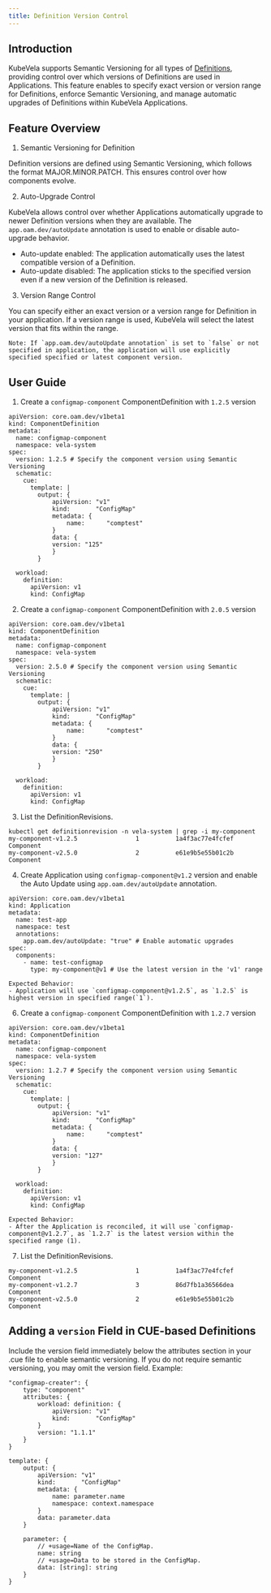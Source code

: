 ```yaml
---
title: Definition Version Control
---
```


## Introduction
KubeVela supports Semantic Versioning for all types of [Definitions](../../../docs/getting-started/definition), providing control over which versions of Definitions are used in Applications. This feature enables to specify exact version or version range for Definitions, enforce Semantic Versioning, and manage automatic upgrades of Definitions within KubeVela Applications.

## Feature Overview
1. Semantic Versioning for Definition

Definition versions are defined using Semantic Versioning, which follows the format MAJOR.MINOR.PATCH. This ensures control over how components evolve.

2. Auto-Upgrade Control

KubeVela allows control over whether Applications automatically upgrade to newer Definition versions when they are available. The `app.oam.dev/autoUpdate` annotation is used to enable or disable auto-upgrade behavior.

  - Auto-update enabled: The application automatically uses the latest compatible version of a Definition.
  - Auto-update disabled: The application sticks to the specified version even if a new version of the Definition is released.

3. Version Range Control

You can specify either an exact version or a version range for Definition in your application. If a version range is used, KubeVela will select the latest version that fits within the range.

```
Note: If `app.oam.dev/autoUpdate annotation` is set to `false` or not specified in application, the application will use explicitly specified specified or latest component version. 
```

## User Guide
1. Create a `configmap-component` ComponentDefinition with `1.2.5` version 
```
apiVersion: core.oam.dev/v1beta1
kind: ComponentDefinition
metadata:
  name: configmap-component
  namespace: vela-system
spec:
  version: 1.2.5 # Specify the component version using Semantic Versioning
  schematic:
    cue:
      template: |
        output: {
        	apiVersion: "v1"
        	kind:       "ConfigMap"
        	metadata: {
        		name:      "comptest"
        	}
        	data: {
            version: "125"
        	}
        }

  workload:
    definition:
      apiVersion: v1
      kind: ConfigMap
```

2. Create a `configmap-component` ComponentDefinition with `2.0.5` version
```
apiVersion: core.oam.dev/v1beta1
kind: ComponentDefinition
metadata:
  name: configmap-component
  namespace: vela-system
spec:
  version: 2.5.0 # Specify the component version using Semantic Versioning
  schematic:
    cue:
      template: |
        output: {
        	apiVersion: "v1"
        	kind:       "ConfigMap"
        	metadata: {
        		name:      "comptest"
        	}
        	data: {
            version: "250"
        	}
        }

  workload:
    definition:
      apiVersion: v1
      kind: ConfigMap
```
3. List the DefinitionRevisions. 
```
kubectl get definitionrevision -n vela-system | grep -i my-component
my-component-v1.2.5                1          1a4f3ac77e4fcfef   Component
my-component-v2.5.0                2          e61e9b5e55b01c2b   Component
```

4. Create Application using `configmap-component@v1.2` version and enable the Auto Update using `app.oam.dev/autoUpdate` annotation.
```
apiVersion: core.oam.dev/v1beta1
kind: Application
metadata:
  name: test-app
  namespace: test
  annotations:
    app.oam.dev/autoUpdate: "true" # Enable automatic upgrades
spec:
  components:
    - name: test-configmap
      type: my-component@v1 # Use the latest version in the 'v1' range
```

    Expected Behavior:
    - Application will use `configmap-component@v1.2.5`, as `1.2.5` is highest version in specified range(`1`).

6. Create a `configmap-component` ComponentDefinition with `1.2.7` version 
```
apiVersion: core.oam.dev/v1beta1
kind: ComponentDefinition
metadata:
  name: configmap-component
  namespace: vela-system
spec:
  version: 1.2.7 # Specify the component version using Semantic Versioning
  schematic:
    cue:
      template: |
        output: {
        	apiVersion: "v1"
        	kind:       "ConfigMap"
        	metadata: {
        		name:      "comptest"
        	}
        	data: {
            version: "127"
        	}
        }

  workload:
    definition:
      apiVersion: v1
      kind: ConfigMap
```
    Expected Behavior:
    - After the Application is reconciled, it will use `configmap-component@v1.2.7`, as `1.2.7` is the latest version within the specified range (1).

7. List the DefinitionRevisions. 
```kubectl get definitionrevision -n vela-system | grep -i my-component
my-component-v1.2.5                1          1a4f3ac77e4fcfef   Component
my-component-v1.2.7                3          86d7fb1a36566dea   Component
my-component-v2.5.0                2          e61e9b5e55b01c2b   Component
````

## Adding a `version` Field in CUE-based Definitions
Include the version field immediately below the attributes section in your .cue file to enable semantic versioning. If you do not require semantic versioning, you may omit the version field.
Example:
```
"configmap-creater": {
    type: "component"
    attributes: {
        workload: definition: {
            apiVersion: "v1"
            kind:       "ConfigMap"
        }
        version: "1.1.1"
    }
}

template: {
    output: {
        apiVersion: "v1"
        kind:       "ConfigMap"
        metadata: {
            name: parameter.name
            namespace: context.namespace
        }
        data: parameter.data
    }

    parameter: {
        // +usage=Name of the ConfigMap.
        name: string
        // +usage=Data to be stored in the ConfigMap.
        data: [string]: string
    }
}
```
